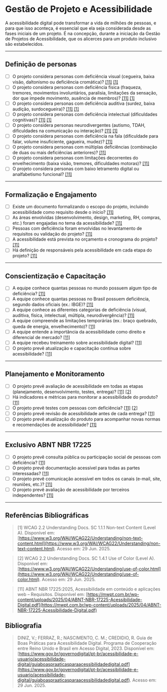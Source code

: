 # Gestão de Projeto e Acessibilidade

A acessibilidade digital pode transformar a vida de milhões de pessoas, e para que isso aconteça, é essencial que ela seja considerada desde as fases iniciais de um projeto. É na concepção, durante a iniciação da Gestão de Projetos de Acessibilidade, que os alicerces para um produto inclusivo são estabelecidos.

---

## Definição de personas

- [ ] O projeto considera personas com deficiência visual (cegueira, baixa visão, daltonismo ou deficiência cromática)? [[11]](#ref11) [[1]](#ref1)
- [ ] O projeto considera personas com deficiência física (fraqueza, tremores, movimentos involuntários, paralisia, limitações da sensação, dor que impede movimento, ausência de membros)? [[11]](#ref11) [[1]](#ref1)
- [ ] O projeto considera personas com deficiência auditiva (surdez, baixa audição, surdocegueira)? [[11]](#ref11) [[1]](#ref1)
- [ ] O projeto considera personas com deficiência intelectual (dificuldades cognitivas)? [[11]](#ref11) [[1]](#ref1)
- [ ] O projeto considera personas neurodivergentes (autismo, TDAH, dificuldades na comunicação ou interação)? [[11]](#ref11) [[1]](#ref1)
- [ ] O projeto considera personas com deficiência na fala (dificuldade para falar, volume insuficiente, gagueira, mudez)? [[11]](#ref11)
- [ ] O projeto considera personas com múltiplas deficiências (combinação de duas ou mais deficiências anteriores)? [[11]](#ref11)
- [ ] O projeto considera personas com limitações decorrentes do envelhecimento (baixa visão, tremores, dificuldades motoras)? [[11]](#ref11)
- [ ] O projeto considera personas com baixo letramento digital ou analfabetismo funcional? [[11]](#ref11)

---

## Formalização e Engajamento

- [ ] Existe um documento formalizando o escopo do projeto, incluindo acessibilidade como requisito desde o início? [[11]](#ref11)
- [ ] As áreas envolvidas (desenvolvimento, design, marketing, RH, compras, etc.) foram engajadas no tema da acessibilidade? [[11]](#ref11)
- [ ] Pessoas com deficiência foram envolvidas no levantamento de requisitos ou validação do projeto? [[11]](#ref11)
- [ ] A acessibilidade está prevista no orçamento e cronograma do projeto? [[11]](#ref11)
- [ ] Há definição de responsáveis pela acessibilidade em cada etapa do projeto? [[11]](#ref11)

---

## Conscientização e Capacitação

- [ ] A equipe conhece quantas pessoas no mundo possuem algum tipo de deficiência? [[11]](#ref11)
- [ ] A equipe conhece quantas pessoas no Brasil possuem deficiência, segundo dados oficiais (ex.: IBGE)? [[11]](#ref11)
- [ ] A equipe conhece as diferentes categorias de deficiência (visual, auditiva, física, intelectual, múltipla, neurodivergência)? [[11]](#ref11)
- [ ] A equipe compreende as limitações temporárias (ex.: braço quebrado, queda de energia, envelhecimento)? [[11]](#ref11)
- [ ] A equipe entende a importância da acessibilidade como direito e diferencial de mercado? [[11]](#ref11)
- [ ] A equipe recebeu treinamento sobre acessibilidade digital? [[11]](#ref11)
- [ ] O projeto prevê atualização e capacitação contínua sobre acessibilidade? [[11]](#ref11)

---

## Planejamento e Monitoramento

- [ ] O projeto prevê avaliação de acessibilidade em todas as etapas (planejamento, desenvolvimento, testes, entrega)? [[11]](#ref11) [[2]](#ref2)
- [ ] Há indicadores e métricas para monitorar a acessibilidade do produto? [[11]](#ref11)
- [ ] O projeto prevê testes com pessoas com deficiência? [[11]](#ref11) [[2]](#ref2)
- [ ] O projeto prevê revisão de acessibilidade antes de cada entrega? [[11]](#ref11)
- [ ] O projeto prevê atualização do produto para acompanhar novas normas e recomendações de acessibilidade? [[11]](#ref11)

---

## Exclusivo ABNT NBR 17225

- [ ] O projeto prevê consulta pública ou participação social de pessoas com deficiência? [[11]](#ref11)
- [ ] O projeto prevê documentação acessível para todas as partes interessadas? [[11]](#ref11)
- [ ] O projeto prevê comunicação acessível em todos os canais (e-mail, site, reuniões, etc.)? [[11]](#ref11)
- [ ] O projeto prevê avaliação de acessibilidade por terceiros independentes? [[11]](#ref11)

---

## Referências Bibliográficas

<a id="ref1"></a>
> [1] WCAG 2.2 Understanding Docs. SC 1.1.1 Non-text Content (Level A). Disponível em: [https://www.w3.org/WAI/WCAG22/Understanding/non-text-content.html](https://www.w3.org/WAI/WCAG22/Understanding/non-text-content.html). Acesso em: 29 Jun. 2025.

<a id="ref2"></a>
> [2] WCAG 2.2 Understanding Docs. SC 1.4.1 Use of Color (Level A). Disponível em: [https://www.w3.org/WAI/WCAG22/Understanding/use-of-color.html](https://www.w3.org/WAI/WCAG22/Understanding/use-of-color.html). Acesso em: 29 Jun. 2025.

<a id="ref11"></a>
> [11] ABNT NBR 17225:2025, Acessibilidade em conteúdo e aplicações web – Requisitos. Disponível em: [https://mwpt.com.br/wp-content/uploads/2025/04/ABNT-NBR-17225-Acessibilidade-Digital.pdf](https://mwpt.com.br/wp-content/uploads/2025/04/ABNT-NBR-17225-Acessibilidade-Digital.pdf)

## Bibliografia

> DINIZ, V.; FERRAZ, R.; NASCIMENTO, C. M.; CREDIDIO, R. Guia de Boas Práticas para Acessibilidade Digital. Programa de Cooperação entre Reino Unido e Brasil em Acesso Digital, 2023. Disponível em: [https://www.gov.br/governodigital/pt-br/acessibilidade-e-usuario/acessibilidade-digital/guiaboaspraaticasparaacessibilidadedigital.pdf](https://www.gov.br/governodigital/pt-br/acessibilidade-e-usuario/acessibilidade-digital/guiaboaspraaticasparaacessibilidadedigital.pdf). Acesso em: 29 Jun. 2025.